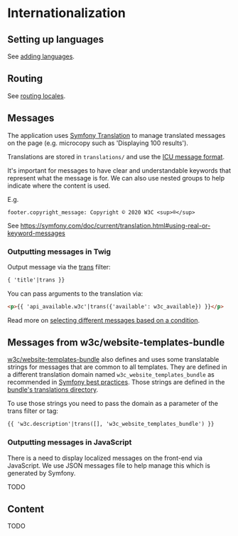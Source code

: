 # Internationalization

## Setting up languages

See [adding languages](adding-languages.md).

## Routing

See [routing locales](routing.md#locale).

## Messages

The application uses [Symfony Translation](https://symfony.com/doc/current/translation.html) to manage translated messages 
on the page (e.g. microcopy such as 'Displaying 100 results').

Translations are stored in `translations/` and use the [ICU message format](https://symfony.com/doc/current/translation/message_format.html).

It's important for messages to have clear and understandable keywords that represent what the message is for. We can 
also use nested groups to help indicate where the content is used. 

E.g.

```
footer.copyright_message: Copyright © 2020 W3C <sup>®</sup>
```

See https://symfony.com/doc/current/translation.html#using-real-or-keyword-messages

### Outputting messages in Twig

Output message via the [trans](https://symfony.com/doc/current/reference/twig_reference.html#trans) filter:

```html
{ 'title'|trans }}
```

You can pass arguments to the translation via:

```html
<p>{{ 'api_available.w3c'|trans({'available': w3c_available}) }}</p>
```

Read more on [selecting different messages based on a condition](https://symfony.com/doc/current/translation/message_format.html#selecting-different-messages-based-on-a-condition). 

## Messages from w3c/website-templates-bundle

[w3c/website-templates-bundle](https://github.com/w3c/website-templates-bundle) also defines and uses some translatable
strings for messages that are common to all templates. They are defined in a different translation domain named
`w3c_website_templates_bundle` as recommended
in [Symfony best practices](https://symfony.com/doc/current/bundles/best_practices.html#translation-files).
Those strings are defined in the [bundle's translations directory](https://github.com/w3c/w3c-website-templates-bundle/tree/main/translations).

To use those strings you need to pass the domain as a parameter of the trans filter or tag:
```html
{{ 'w3c.description'|trans([], 'w3c_website_templates_bundle') }}
```

### Outputting messages in JavaScript

There is a need to display localized messages on the front-end via JavaScript. We use JSON messages file to help 
manage this which is generated by Symfony. 

TODO

## Content

TODO
